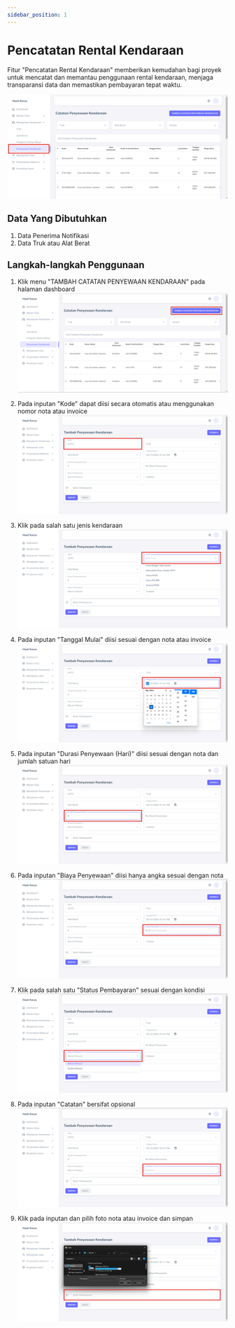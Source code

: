 ```yaml
---
sidebar_position: 1
---
```


# Pencatatan Rental Kendaraan

Fitur "Pencatatan Rental Kendaraan" memberikan kemudahan bagi proyek untuk mencatat dan memantau penggunaan rental kendaraan, menjaga transparansi data dan memastikan pembayaran tepat waktu.

![Menu Pencatatan BBM Kendaraan](../assets/pencatatan-rental-kendaraan/banner.png)

## Data Yang Dibutuhkan
1. Data Penerima Notifikasi
2. Data Truk atau Alat Berat

## Langkah-langkah Penggunaan

1. Klik menu "TAMBAH CATATAN PENYEWAAN KENDARAAN" pada halaman dashboard                                                                  
![Web](../assets/pencatatan-rental-kendaraan/tambah.png)

3. Pada inputan "Kode" dapat diisi secara otomatis atau menggunakan nomor nota atau invoice    
![Web](../assets/pencatatan-rental-kendaraan/kode.png)

4. Klik pada salah satu jenis kendaraan                  
![Web](../assets/pencatatan-rental-kendaraan/truk.png)

5. Pada inputan "Tanggal Mulai" diisi sesuai dengan nota atau invoice             
![Web](../assets/pencatatan-rental-kendaraan/tanggal.png)

6. Pada inputan "Durasi Penyewaan (Hari)" diisi sesuai dengan nota dan jumlah satuan hari               
![Web](../assets/pencatatan-rental-kendaraan/durasi.jpg)

7. Pada inputan "Biaya Penyewaan" diisi hanya angka sesuai dengan nota               
![Web](../assets/pencatatan-rental-kendaraan/biaya.png)

8. Klik pada salah satu "Status Pembayaran" sesuai dengan kondisi                
![Web](../assets/pencatatan-rental-kendaraan/status.png)

9. Pada inputan "Catatan" bersifat opsional         
![Web](../assets/pencatatan-rental-kendaraan/catatan.png)

10. Klik pada inputan dan pilih foto nota atau invoice dan simpan   
![Web](../assets/pencatatan-rental-kendaraan/bukti.png)